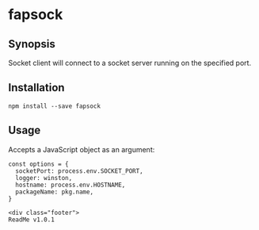 # fapsock

## Synopsis

Socket client will connect to a socket server running on the specified port.

## Installation

	npm install --save fapsock

## Usage

Accepts a JavaScript object as an argument:

	const options = {
	  socketPort: process.env.SOCKET_PORT,
	  logger: winston,
	  hostname: process.env.HOSTNAME,
	  packageName: pkg.name,
	}
	
	<div class="footer">
    ReadMe v1.0.1
</div>